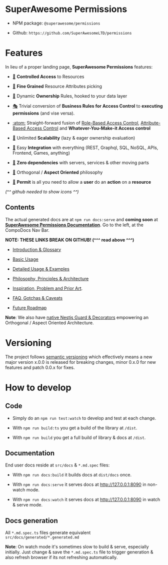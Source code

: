 # SuperAwesome Permissions

* NPM package: `@superawesome/permissions`

* Github: `https://github.com/SuperAwesomeLTD/permissions`

# Features

In lieu of a proper landing page, **SuperAwesome Permissions** features:
  
- [:left_luggage:](/#) **Controlled Access** to Resources

- [:nail_care:](/#) **Fine Grained** Resource Attributes picking

- [:customs:](/#) Dynamic **Ownership** Rules, hooked to your data layer

- [:performing_arts:](/#) Trivial conversion of **Business Rules for Access Control** to **executing permissions** (and vise versa).

- [:atom:](/#) Straight-forward fusion of [Role-Based Access Control](https://en.wikipedia.org/wiki/Role-based_access_control), [Attribute-Based Access Control](https://en.wikipedia.org/wiki/Attribute-based_access_control) and **Whatever-You-Make-it Access control**

- [:telescope:](/#) Unlimited **Scalability** (lazy & eager ownership evaluation)
  
- [:wrench:](/#) Easy **Integration** with everything (REST, Graphql, SQL, NoSQL, APIs, Frontend, Games, anything)

- [:shell:](/#) **Zero dependencies** with servers, services & other moving parts
  
- [:triangular_ruler:](/#) Orthogonal / **Aspect Oriented** philosophy

- [:ticket:](/#) **Permit** is all you need to allow a **user** do an **action** on a **resource**    

_(^^ github needed to show icons ^^)_
 
## Contents

The actual generated docs are at `npm run docs:serve` and **coming soon** at [**SuperAwesome Permissions Documentation**](https://permissions.docs.superawesome.com). Go to the left, at the CompoDocs Nav Bar.

**NOTE: THESE LINKS BREAK ON GITHUB! (^^^ read above ^^^)**

- [Introduction & Glossary](additional-documentation/introduction-&-glossary.html)

- [Basic Usage](additional-documentation/basic-usage.html)

- [Detailed Usage & Examples](additional-documentation/detailed-usage-&-examples.html)

- [Philosophy, Principles & Architecture](additional-documentation/philosophy,-principles-&-architecture.html)

- [Inspiration, Problem and Prior Art](/additional-documentation/inspiration,-problem,-prior-art.html).

- [FAQ, Gotchas & Caveats](additional-documentation/faq,-gotchas-&-caveats.html)

- [Future Roadmap](additional-documentation/future-roadmap.html)

**Note**: We also have [native Nestjs Guard & Decorators](https://github.com/SuperAwesomeLTD/permissions-nestjs) empowering an Orthogonal / Aspect Oriented Architecture.

# Versioning

The project follows [semantic versioning](https://semver.org/) which effectively means a new major version x.0.0 is released for breaking changes, minor 0.x.0 for new features and patch 0.0.x for fixes. 

# How to develop

## Code

- Simply do an `npm run test:watch` to develop and test at each change.

- With `npm run build:ts` you get a build of the library at `/dist`.

- With `npm run build` you get a full build of library & docs at `/dist`.

## Documentation

End user docs reside at `src/docs` & `*.md.spec` files:

- With `npm run docs:build` it builds docs at `dist/docs` once.

- With `npm run docs:serve` it serves docs at http://127.0.0.1:8090 in non-watch mode.

- With `npm run docs:watch` it serves docs at http://127.0.0.1:8090 in watch & serve mode.

## Docs generation

All `*.md.spec.ts` files generate equivalent `src/docs/generated/*.generated.md`

**Note**: On watch mode it's sometimes slow to build & serve, especially initially. Just change & save the `*.md.spec.ts` file to trigger generation & also refresh browser if its not refreshing automatically.
